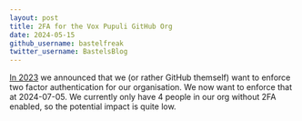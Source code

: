 ```yaml
---
layout: post
title: 2FA for the Vox Pupuli GitHub Org
date: 2024-05-15
github_username: bastelfreak
twitter_username: BastelsBlog
---
```


[In 2023](https://groups.io/g/voxpupuli/message/476) we announced that we (or
rather GitHub themself) want to enforce two factor authentication for our
organisation. We now want to enforce that at 2024-07-05. We currently only have
4 people in our org without 2FA enabled, so the potential impact is quite low.
